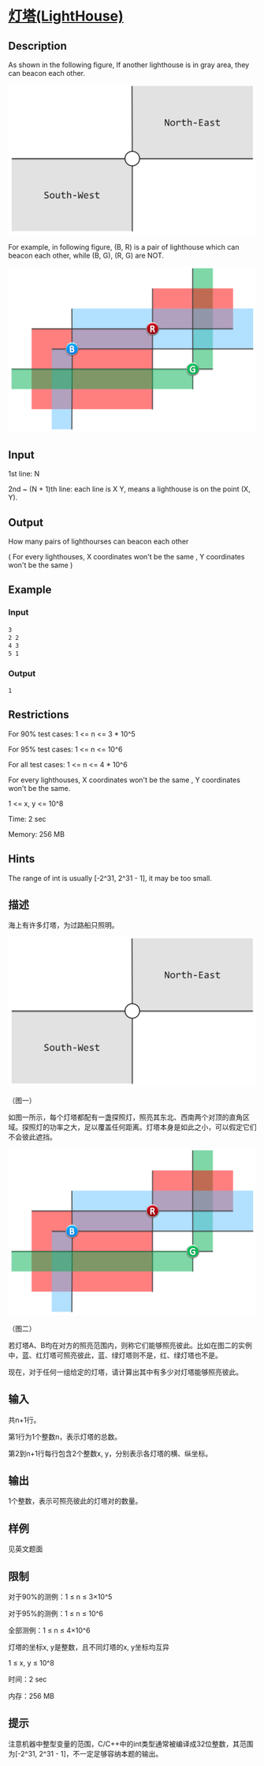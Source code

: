 # [灯塔(LightHouse)](https://dsa.cs.tsinghua.edu.cn/oj/problem.shtml?id=1144)

## Description

As shown in the following figure, If another lighthouse is in gray area, they can beacon each other.

![img](https://github.com/captainwong/DSA/blob/master/PA/PA1_3_LightHouse/1.png?raw=true)

For example, in following figure, (B, R) is a pair of lighthouse which can beacon each other, while (B, G), (R, G) are NOT.

![img](https://github.com/captainwong/DSA/blob/master/PA/PA1_3_LightHouse/2.png?raw=true)

## Input

1st line: N

2nd ~ (N + 1)th line: each line is X Y, means a lighthouse is on the point (X, Y).

## Output

How many pairs of lighthourses can beacon each other

( For every lighthouses, X coordinates won't be the same , Y coordinates won't be the same )

## Example

### Input

```
3
2 2
4 3
5 1
```

### Output

```
1
```

## Restrictions

For 90% test cases: 1 <= n <= 3 * 10^5

For 95% test cases: 1 <= n <= 10^6

For all test cases: 1 <= n <= 4 * 10^6

For every lighthouses, X coordinates won't be the same , Y coordinates won't be the same.

1 <= x, y <= 10^8

Time: 2 sec

Memory: 256 MB

## Hints

The range of int is usually [-2^31, 2^31 - 1], it may be too small.

## 描述
海上有许多灯塔，为过路船只照明。

![img](https://github.com/captainwong/DSA/blob/master/PA/PA1_3_LightHouse/1.png?raw=true)

（图一）

如图一所示，每个灯塔都配有一盏探照灯，照亮其东北、西南两个对顶的直角区域。探照灯的功率之大，足以覆盖任何距离。灯塔本身是如此之小，可以假定它们不会彼此遮挡。

![img](https://github.com/captainwong/DSA/blob/master/PA/PA1_3_LightHouse/2.png?raw=true)

（图二）

若灯塔A、B均在对方的照亮范围内，则称它们能够照亮彼此。比如在图二的实例中，蓝、红灯塔可照亮彼此，蓝、绿灯塔则不是，红、绿灯塔也不是。

现在，对于任何一组给定的灯塔，请计算出其中有多少对灯塔能够照亮彼此。

## 输入

共n+1行。

第1行为1个整数n，表示灯塔的总数。

第2到n+1行每行包含2个整数x, y，分别表示各灯塔的横、纵坐标。

## 输出

1个整数，表示可照亮彼此的灯塔对的数量。

## 样例

见英文题面

## 限制

对于90%的测例：1 ≤ n ≤ 3×10^5

对于95%的测例：1 ≤ n ≤ 10^6

全部测例：1 ≤ n ≤ 4×10^6

灯塔的坐标x, y是整数，且不同灯塔的x, y坐标均互异

1 ≤ x, y ≤ 10^8

时间：2 sec

内存：256 MB

## 提示

注意机器中整型变量的范围，C/C++中的int类型通常被编译成32位整数，其范围为[-2^31, 2^31 - 1]，不一定足够容纳本题的输出。